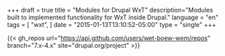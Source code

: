 +++
draft = true
title = "Modules for Drupal WxT"
description="Modules built to implemented functionality for WxT inside Drupal."
language = "en"
tags = [
    "wxt",
]
date = "2015-01-13T13:10:52-05:00"
type = "single"
+++


{{< gh_repos url="https://api.github.com/users/wet-boew-wem/repos" branch="7.x-4.x" site="drupal.org/project" >}}
